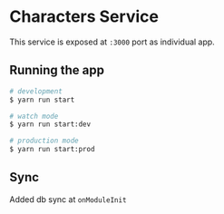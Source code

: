 # Characters Service

This service is exposed at `:3000` port as individual app.

## Running the app

```bash
# development
$ yarn run start

# watch mode
$ yarn run start:dev

# production mode
$ yarn run start:prod
```

## Sync

Added db sync at `onModuleInit`
